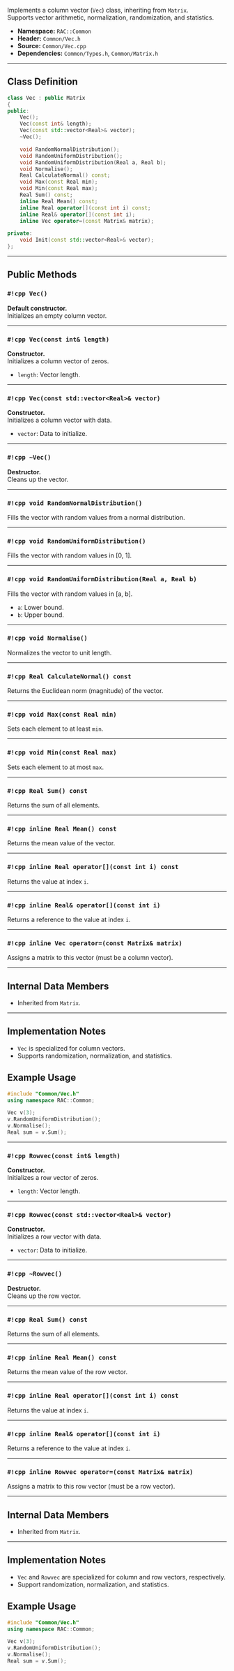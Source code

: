 Implements a column vector (`Vec`) class, inheriting from `Matrix`.  
Supports vector arithmetic, normalization, randomization, and statistics.

- **Namespace:** `RAC::Common`
- **Header:** `Common/Vec.h`
- **Source:** `Common/Vec.cpp`
- **Dependencies:** `Common/Types.h`, `Common/Matrix.h`

---

## Class Definition

```cpp
class Vec : public Matrix
{
public:
    Vec();
    Vec(const int& length);
    Vec(const std::vector<Real>& vector);
    ~Vec();

    void RandomNormalDistribution();
    void RandomUniformDistribution();
    void RandomUniformDistribution(Real a, Real b);
    void Normalise();
    Real CalculateNormal() const;
    void Max(const Real min);
    void Min(const Real max);
    Real Sum() const;
    inline Real Mean() const;
    inline Real operator[](const int i) const;
    inline Real& operator[](const int i);
    inline Vec operator=(const Matrix& matrix);

private:
    void Init(const std::vector<Real>& vector);
};
```

---

## Public Methods

### `#!cpp Vec()`
**Default constructor.**  
Initializes an empty column vector.

---

### `#!cpp Vec(const int& length)`
**Constructor.**  
Initializes a column vector of zeros.
- `length`: Vector length.

---

### `#!cpp Vec(const std::vector<Real>& vector)`
**Constructor.**  
Initializes a column vector with data.
- `vector`: Data to initialize.

---

### `#!cpp ~Vec()`
**Destructor.**  
Cleans up the vector.

---

### `#!cpp void RandomNormalDistribution()`
Fills the vector with random values from a normal distribution.

---

### `#!cpp void RandomUniformDistribution()`
Fills the vector with random values in [0, 1].

---

### `#!cpp void RandomUniformDistribution(Real a, Real b)`
Fills the vector with random values in [a, b].
- `a`: Lower bound.
- `b`: Upper bound.

---

### `#!cpp void Normalise()`
Normalizes the vector to unit length.

---

### `#!cpp Real CalculateNormal() const`
Returns the Euclidean norm (magnitude) of the vector.

---

### `#!cpp void Max(const Real min)`
Sets each element to at least `min`.

---

### `#!cpp void Min(const Real max)`
Sets each element to at most `max`.

---

### `#!cpp Real Sum() const`
Returns the sum of all elements.

---

### `#!cpp inline Real Mean() const`
Returns the mean value of the vector.

---

### `#!cpp inline Real operator[](const int i) const`
Returns the value at index `i`.

---

### `#!cpp inline Real& operator[](const int i)`
Returns a reference to the value at index `i`.

---

### `#!cpp inline Vec operator=(const Matrix& matrix)`
Assigns a matrix to this vector (must be a column vector).

---

## Internal Data Members

- Inherited from `Matrix`.

---

## Implementation Notes

- `Vec` is specialized for column vectors.
- Supports randomization, normalization, and statistics.

## Example Usage

```cpp
#include "Common/Vec.h"
using namespace RAC::Common;

Vec v(3);
v.RandomUniformDistribution();
v.Normalise();
Real sum = v.Sum();
```
---

### `#!cpp Rowvec(const int& length)`
**Constructor.**  
Initializes a row vector of zeros.
- `length`: Vector length.

---

### `#!cpp Rowvec(const std::vector<Real>& vector)`
**Constructor.**  
Initializes a row vector with data.
- `vector`: Data to initialize.

---

### `#!cpp ~Rowvec()`
**Destructor.**  
Cleans up the row vector.

---

### `#!cpp Real Sum() const`
Returns the sum of all elements.

---

### `#!cpp inline Real Mean() const`
Returns the mean value of the row vector.

---

### `#!cpp inline Real operator[](const int i) const`
Returns the value at index `i`.

---

### `#!cpp inline Real& operator[](const int i)`
Returns a reference to the value at index `i`.

---

### `#!cpp inline Rowvec operator=(const Matrix& matrix)`
Assigns a matrix to this row vector (must be a row vector).

---

## Internal Data Members

- Inherited from `Matrix`.

---

## Implementation Notes

- `Vec` and `Rowvec` are specialized for column and row vectors, respectively.
- Support randomization, normalization, and statistics.

## Example Usage

```cpp
#include "Common/Vec.h"
using namespace RAC::Common;

Vec v(3);
v.RandomUniformDistribution();
v.Normalise();
Real sum = v.Sum();
```
